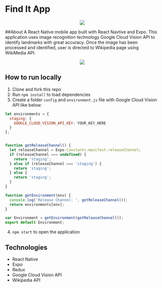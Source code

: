 # Find It App

<p align="center">
  <img src="https://i.imgur.com/TiaQDZ9.jpg"/>
</p>

##About
A React Native mobile app built with React Navtive and Expo. This application uses image recognition technology Google Cloud Vision API to identify landmarks with great accuracy. Once the image has been processed and identified, user is directed to Wikipedia page using WikiMedia API.

<p align="center">
   <img src="https://media.giphy.com/media/U1USFM0gw6UEyrHXWp/giphy.gif">
</p>

## How to run locally
1. Clone and fork this repo
2. Run `npm install` to load dependencies
3. Create a folder `config` and `environment.js` file with Google Cloud Vision API like below:
```javascript
let environments = {
  staging: {
    GOOGLE_CLOUD_VISION_API_KEY: YOUR_KEY_HERE
  }
};


function getReleaseChannel() {
  let releaseChannel = Expo.Constants.manifest.releaseChannel;
  if (releaseChannel === undefined) {
    return 'staging';
  } else if (releaseChannel === 'staging') {
    return 'staging';
  } else {
    return 'staging';
  }
}

function getEnvironment(env) {
  console.log('Release Channel: ', getReleaseChannel());
  return environments[env];
}

var Environment = getEnvironment(getReleaseChannel());
export default Environment;
```

4. `npm start` to open the application

## Technologies
* React Native 
* Expo 
* Redux 
* Google Cloud Vision API 
* Wikipedia API
